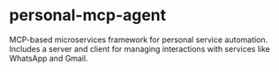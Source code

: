# personal-mcp-agent
MCP-based microservices framework for personal service automation. Includes a server and client for managing interactions with services like WhatsApp and Gmail.
